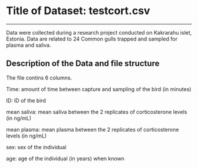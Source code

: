 # Title of Dataset: testcort.csv
---

Data were collected during a research project conducted on Kakrarahu islet, Estonia. Data are related to 24 Common gulls trapped and sampled for plasma and saliva.


## Description of the Data and file structure

The file contins 6 columns.

Time: amount of time between capture and sampling of the bird (in minutes)

ID: ID of the bird

mean saliva: mean saliva between the 2 replicates of corticosterone levels (in ng/mL)

mean plasma: mean plasma between the 2 replicates of corticosterone levels (in ng/mL)

sex: sex of the individual

age: age of the individual (in years) when known

